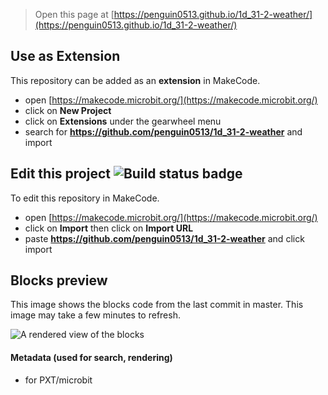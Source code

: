 
> Open this page at [https://penguin0513.github.io/1d_31-2-weather/](https://penguin0513.github.io/1d_31-2-weather/)

## Use as Extension

This repository can be added as an **extension** in MakeCode.

* open [https://makecode.microbit.org/](https://makecode.microbit.org/)
* click on **New Project**
* click on **Extensions** under the gearwheel menu
* search for **https://github.com/penguin0513/1d_31-2-weather** and import

## Edit this project ![Build status badge](https://github.com/penguin0513/1d_31-2-weather/workflows/MakeCode/badge.svg)

To edit this repository in MakeCode.

* open [https://makecode.microbit.org/](https://makecode.microbit.org/)
* click on **Import** then click on **Import URL**
* paste **https://github.com/penguin0513/1d_31-2-weather** and click import

## Blocks preview

This image shows the blocks code from the last commit in master.
This image may take a few minutes to refresh.

![A rendered view of the blocks](https://github.com/penguin0513/1d_31-2-weather/raw/master/.github/makecode/blocks.png)

#### Metadata (used for search, rendering)

* for PXT/microbit
<script src="https://makecode.com/gh-pages-embed.js"></script><script>makeCodeRender("{{ site.makecode.home_url }}", "{{ site.github.owner_name }}/{{ site.github.repository_name }}");</script>
